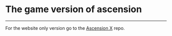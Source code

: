 # The game version of ascension
---

For the website only version go to the [Ascension X](https://github.com/Catalyst-Tech/ascensionx) repo.

